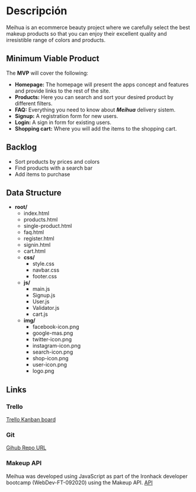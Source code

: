 

# Descripción
Meihua is an ecommerce beauty project where we carefully select the best makeup products so that you can enjoy their excellent quality and irresistible range of colors and products.

## Minimum Viable Product

The __MVP__ will cover the following:

- __Homepage:__ The homepage will present the apps concept and features and provide links to the rest of the site.
- __Products:__ Here you can search and sort your desired product by different filters.
- __FAQ:__ Everything you need to know about ***Meihua*** delivery sistem.
- __Signup:__ A registration form for new users.
- __Login:__ A sign in form for existing users.
- __Shopping cart:__ Where you will add the items to the shopping cart.

## Backlog ##

- Sort products by prices and colors
- Find products with a search bar
- Add items to purchase 

## Data Structure ##
- **root/**
     - index.html
     - products.html
     - single-product.html
     - faq.html
     - register.html
     - signin.html
     - cart.html
     - **css/**
          - style.css
          - navbar.css
          - footer.css
     - **js/**
          - main.js
          - Signup.js
          - User.js
          - Validator.js
          - cart.js
     - **img/**
          - facebook-icon.png
          - google-mas.png
          - twitter-icon.png
          - instagram-icon.png
          - search-icon.png
          - shop-icon.png
          - user-icon.png
          - logo.png
          
       
          

## Links

### Trello
[Trello Kanban board](https://trello.com/b/NRvpv3BE/eccomerce)

### Git
[Gihub Repo URL](https://github.com/onasolani/beauty-web)

### Makeup API
Meihua was developed using JavaScript as part of the Ironhack developer bootcamp (WebDev-FT-092020) using the Makeup API.
[API](https://makeup-api.herokuapp.com)
